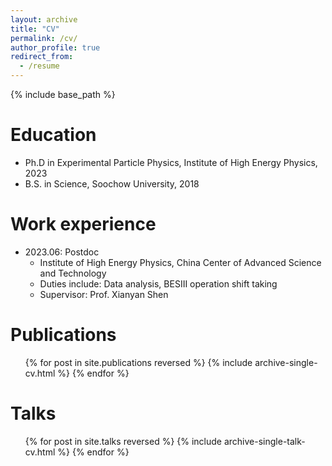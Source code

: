```yaml
---
layout: archive
title: "CV"
permalink: /cv/
author_profile: true
redirect_from:
  - /resume
---
```


{% include base_path %}

Education
======
* Ph.D in Experimental Particle Physics, Institute of High Energy Physics, 2023
* B.S. in Science, Soochow University, 2018

Work experience
======
* 2023.06: Postdoc
  * Institute of High Energy Physics, China Center of Advanced Science and Technology
  * Duties include: Data analysis, BESIII operation shift taking
  * Supervisor: Prof. Xianyan Shen
  
<!-- Skills
======
* CPP
* Skill 2
  * Sub-skill 2.1
  * Sub-skill 2.2
  * Sub-skill 2.3
* Skill 3
-->

Publications
======
  <ul>{% for post in site.publications reversed %}
    {% include archive-single-cv.html %}
  {% endfor %}</ul>
  
Talks
======
  <ul>{% for post in site.talks reversed %}
    {% include archive-single-talk-cv.html  %}
  {% endfor %}</ul>
  
<!-- Teaching
======
  <ul>{% for post in site.teaching reversed %}
    {% include archive-single-cv.html %}
  {% endfor %}</ul>
  
Service and leadership
======
* Currently signed in to 43 different slack teams
-->
